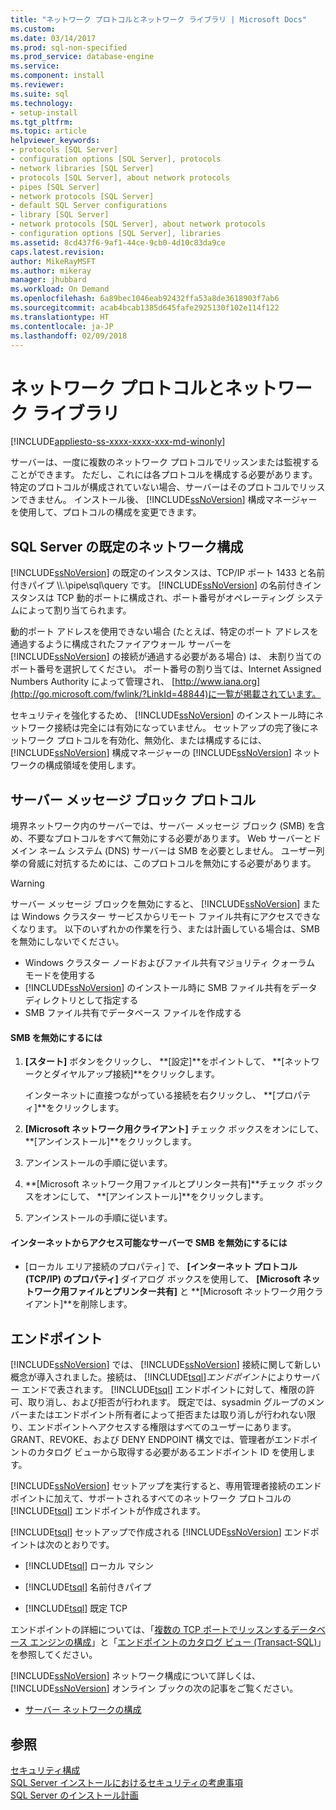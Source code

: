 ```yaml
---
title: "ネットワーク プロトコルとネットワーク ライブラリ | Microsoft Docs"
ms.custom: 
ms.date: 03/14/2017
ms.prod: sql-non-specified
ms.prod_service: database-engine
ms.service: 
ms.component: install
ms.reviewer: 
ms.suite: sql
ms.technology:
- setup-install
ms.tgt_pltfrm: 
ms.topic: article
helpviewer_keywords:
- protocols [SQL Server]
- configuration options [SQL Server], protocols
- network libraries [SQL Server]
- protocols [SQL Server], about network protocols
- pipes [SQL Server]
- network protocols [SQL Server]
- default SQL Server configurations
- library [SQL Server]
- network protocols [SQL Server], about network protocols
- configuration options [SQL Server], libraries
ms.assetid: 8cd437f6-9af1-44ce-9cb0-4d10c83da9ce
caps.latest.revision: 
author: MikeRayMSFT
ms.author: mikeray
manager: jhubbard
ms.workload: On Demand
ms.openlocfilehash: 6a89bec1046eab92432ffa53a8de3618903f7ab6
ms.sourcegitcommit: acab4bcab1385d645fafe2925130f102e114f122
ms.translationtype: HT
ms.contentlocale: ja-JP
ms.lasthandoff: 02/09/2018
---
```

# <a name="network-protocols-and-network-libraries"></a>ネットワーク プロトコルとネットワーク ライブラリ
[!INCLUDE[appliesto-ss-xxxx-xxxx-xxx-md-winonly](../../includes/appliesto-ss-xxxx-xxxx-xxx-md-winonly.md)]

  サーバーは、一度に複数のネットワーク プロトコルでリッスンまたは監視することができます。 ただし、これには各プロトコルを構成する必要があります。 特定のプロトコルが構成されていない場合、サーバーはそのプロトコルでリッスンできません。 インストール後、 [!INCLUDE[ssNoVersion](../../includes/ssnoversion-md.md)] 構成マネージャーを使用して、プロトコルの構成を変更できます。  
  
## <a name="default-sql-server-network-configuration"></a>SQL Server の既定のネットワーク構成  
 [!INCLUDE[ssNoVersion](../../includes/ssnoversion-md.md)] の既定のインスタンスは、TCP/IP ポート 1433 と名前付きパイプ \\\\.\pipe\sql\query です。 [!INCLUDE[ssNoVersion](../../includes/ssnoversion-md.md)] の名前付きインスタンスは TCP 動的ポートに構成され、ポート番号がオペレーティング システムによって割り当てられます。  
  
 動的ポート アドレスを使用できない場合 (たとえば、特定のポート アドレスを通過するように構成されたファイアウォール サーバーを [!INCLUDE[ssNoVersion](../../includes/ssnoversion-md.md)] の接続が通過する必要がある場合) は、 未割り当てのポート番号を選択してください。 ポート番号の割り当ては、Internet Assigned Numbers Authority によって管理され、 [http://www.iana.org](http://go.microsoft.com/fwlink/?LinkId=48844)に一覧が掲載されています。  
  
 セキュリティを強化するため、 [!INCLUDE[ssNoVersion](../../includes/ssnoversion-md.md)] のインストール時にネットワーク接続は完全には有効になっていません。 セットアップの完了後にネットワーク プロトコルを有効化、無効化、または構成するには、 [!INCLUDE[ssNoVersion](../../includes/ssnoversion-md.md)] 構成マネージャーの [!INCLUDE[ssNoVersion](../../includes/ssnoversion-md.md)] ネットワークの構成領域を使用します。  
  
## <a name="server-message-block-protocol"></a>サーバー メッセージ ブロック プロトコル  
 境界ネットワーク内のサーバーでは、サーバー メッセージ ブロック (SMB) を含め、不要なプロトコルをすべて無効にする必要があります。 Web サーバーとドメイン ネーム システム (DNS) サーバーは SMB を必要としません。 ユーザー列挙の脅威に対抗するためには、このプロトコルを無効にする必要があります。  
  
> [!WARNING]  
>  サーバー メッセージ ブロックを無効にすると、 [!INCLUDE[ssNoVersion](../../includes/ssnoversion-md.md)] または Windows クラスター サービスからリモート ファイル共有にアクセスできなくなります。 以下のいずれかの作業を行う、または計画している場合は、SMB を無効にしないでください。  
>   
>  -   Windows クラスター ノードおよびファイル共有マジョリティ クォーラム モードを使用する  
> -   [!INCLUDE[ssNoVersion](../../includes/ssnoversion-md.md)] のインストール時に SMB ファイル共有をデータ ディレクトリとして指定する  
> -   SMB ファイル共有でデータベース ファイルを作成する  
  
#### <a name="to-disable-smb"></a>SMB を無効にするには  
  
1.  **[スタート]** ボタンをクリックし、 **[設定]**をポイントして、 **[ネットワークとダイヤルアップ接続]**をクリックします。  
  
     インターネットに直接つながっている接続を右クリックし、 **[プロパティ]**をクリックします。  
  
2.  **[Microsoft ネットワーク用クライアント]** チェック ボックスをオンにして、 **[アンインストール]**をクリックします。  
  
3.  アンインストールの手順に従います。  
  
4.  **[Microsoft ネットワーク用ファイルとプリンター共有]**チェック ボックスをオンにして、 **[アンインストール]**をクリックします。  
  
5.  アンインストールの手順に従います。  
  
#### <a name="to-disable-smb-on-servers-accessible-from-the-internet"></a>インターネットからアクセス可能なサーバーで SMB を無効にするには  
  
-   [ローカル エリア接続のプロパティ] で、 **[インターネット プロトコル (TCP/IP) のプロパティ]** ダイアログ ボックスを使用して、 **[Microsoft ネットワーク用ファイルとプリンター共有]** と **[Microsoft ネットワーク用クライアント]**を削除します。  
  
## <a name="endpoints"></a>エンドポイント  
 [!INCLUDE[ssNoVersion](../../includes/ssnoversion-md.md)] では、 [!INCLUDE[ssNoVersion](../../includes/ssnoversion-md.md)] 接続に関して新しい概念が導入されました。接続は、 [!INCLUDE[tsql](../../includes/tsql-md.md)]*エンドポイント*によりサーバー エンドで表されます。 [!INCLUDE[tsql](../../includes/tsql-md.md)] エンドポイントに対して、権限の許可、取り消し、および拒否が行われます。 既定では、sysadmin グループのメンバーまたはエンドポイント所有者によって拒否または取り消しが行われない限り、エンドポイントへアクセスする権限はすべてのユーザーにあります。 GRANT、REVOKE、および DENY ENDPOINT 構文では、管理者がエンドポイントのカタログ ビューから取得する必要があるエンドポイント ID を使用します。  
  
 [!INCLUDE[ssNoVersion](../../includes/ssnoversion-md.md)] セットアップを実行すると、専用管理者接続のエンドポイントに加えて、サポートされるすべてのネットワーク プロトコルの [!INCLUDE[tsql](../../includes/tsql-md.md)] エンドポイントが作成されます。  
  
 [!INCLUDE[tsql](../../includes/tsql-md.md)] セットアップで作成される [!INCLUDE[ssNoVersion](../../includes/ssnoversion-md.md)] エンドポイントは次のとおりです。  
  
-   [!INCLUDE[tsql](../../includes/tsql-md.md)] ローカル マシン  
  
-   [!INCLUDE[tsql](../../includes/tsql-md.md)] 名前付きパイプ  
  
-   [!INCLUDE[tsql](../../includes/tsql-md.md)] 既定 TCP  
  
 エンドポイントの詳細については、「[複数の TCP ポートでリッスンするデータベース エンジンの構成](../../database-engine/configure-windows/configure-the-database-engine-to-listen-on-multiple-tcp-ports.md)」と「[エンドポイントのカタログ ビュー &#40;Transact-SQL&#41;](../../relational-databases/system-catalog-views/endpoints-catalog-views-transact-sql.md)」を参照してください。  
  
 [!INCLUDE[ssNoVersion](../../includes/ssnoversion-md.md)] ネットワーク構成について詳しくは、[!INCLUDE[ssNoVersion](../../includes/ssnoversion-md.md)] オンライン ブックの次の記事をご覧ください。  
  
-   [サーバー ネットワークの構成](../../database-engine/configure-windows/server-network-configuration.md)  
  
## <a name="see-also"></a>参照  
 [セキュリティ構成](../../relational-databases/security/surface-area-configuration.md)   
 [SQL Server インストールにおけるセキュリティの考慮事項](../../sql-server/install/security-considerations-for-a-sql-server-installation.md)   
 [SQL Server のインストール計画](../../sql-server/install/planning-a-sql-server-installation.md)  
  
  
